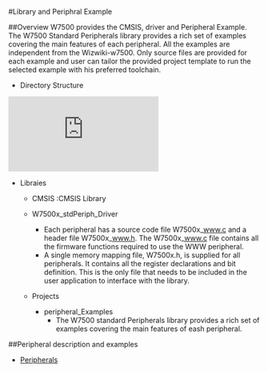 #Library and Periphral Example

##Overview
W7500 provides the CMSIS, driver and Peripheral Example.
The W7500 Standard Peripherals library provides a rich set of examples covering the main features of each peripheral. All the examples are independent from the Wizwiki-w7500. Only source files are provided for each example and user can tailor the provided project template to run the selected example with his preferred toolchain. 

  - Directory Structure
  
![Fig.directory_structure](http://wizwiki.net/wiki/lib/exe/fetch.php?media=products:w7500:directory_structure.png "Fig.directory_structure")

  - Libraies
    - CMSIS :CMSIS Library
    - W7500x_stdPeriph_Driver
		- Each peripheral has a source code file W7500x_www.c and a header file W7500x_www.h. The W7500x_www.c file contains all the firmware functions required to use the WWW peripheral.
		- A single memory mapping file, W7500x.h, is supplied for all peripherals. It contains all the register declarations and bit definition. This is the only file that needs to be included in the user application to interface with the library.
			
	- Projects
		- peripheral_Examples
			- The W7500 standard Peripherals library provides a rich set of examples covering the main features of eash peripheral. 

##Peripheral description and examples
- [Peripherals](http://wizwiki.net/wiki/doku.php?id=products:w7500:peripherals)
